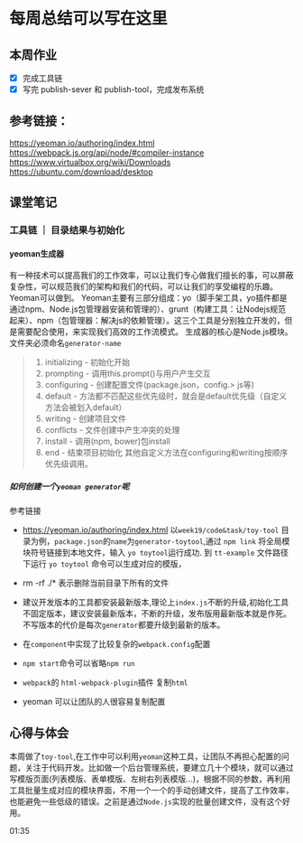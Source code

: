 # 每周总结可以写在这里
##  本周作业
- [x] 完成工具链
- [x] 写完 publish-sever 和 publish-tool，完成发布系统

## 参考链接：
https://yeoman.io/authoring/index.html
https://webpack.js.org/api/node/#compiler-instance
https://www.virtualbox.org/wiki/Downloads
https://ubuntu.com/download/desktop

## 课堂笔记

### 工具链 ｜ 目录结果与初始化
#### yeoman生成器
有一种技术可以提高我们的工作效率，可以让我们专心做我们擅长的事，可以屏蔽复杂性，可以规范我们的架构和我们的代码，可以让我们的享受编程的乐趣。Yeoman可以做到。
Yeoman主要有三部分组成：yo（脚手架工具，yo插件都是通过npm、Node.js包管理器安装和管理的）、grunt（构建工具：让Nodejs规范起来）、npm（包管理器：解决js的依赖管理）。这三个工具是分别独立开发的，但是需要配合使用，来实现我们高效的工作流模式。
生成器的核心是Node.js模块。文件夹必须命名`generator-name`

> 1. initializing - 初始化开始
>  2. prompting - 调用this.prompt()与用户产生交互
>  3. configuring - 创建配置文件(package.json，config.> js等)
> 4. default - 方法都不匹配这些优先级时，就会是default优先级（自定义方法会被划入default）
> 5. writing - 创建项目文件
> 6. conflicts - 文件创建中产生冲突的处理
> 7. install - 调用(npm, bower)包install
> 8. end - 结束项目初始化 其他自定义方法在configuring和writing按顺序优先级调用。


##### 如何创建一个`yeoman generator`呢
参考链接
- https://yeoman.io/authoring/index.html
以`week19/code&task/toy-tool` 目录为例，`package.json`的`name`为`generator-toytool`,通过 `npm link` 将全局模块符号链接到本地文件，输入 `yo toytool`运行成功.
到 `tt-example` 文件路径下运行 `yo toytool` 命令可以生成对应的模版，

- rm -rf ./* 表示删除当前目录下所有的文件
- 建议开发版本的工具都安装最新版本,理论上`index.js`不断的升级,初始化工具不固定版本，建议安装最新版本，不断的升级，发布版用最新版本就是作死。不写版本的代价是每次`generator`都要升级到最新的版本。
- 在`component`中实现了比较复杂的`webpack.config`配置
- `npm start`命令可以省略`npm run`
- `webpack`的 `html-webpack-plugin`插件 复制`html`
- yeoman 可以让团队的人很容易复制配置


## 心得与体会
本周做了`toy-tool`,在工作中可以利用`yeoman`这种工具，让团队不再担心配置的问题，关注于代码开发。比如做一个后台管理系统，要建立几十个模块，就可以通过写模版页面(列表模版、表单模版、左树右列表模版...)，根据不同的参数，再利用工具批量生成对应的模块界面，不用一个一个的手动创建文件，提高了工作效率，也能避免一些低级的错误。之前是通过`Node.js`实现的批量创建文件，没有这个好用。

01:35